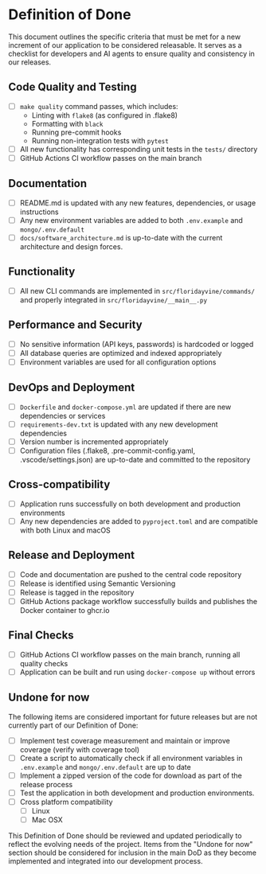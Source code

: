 # Definition of Done

This document outlines the specific criteria that must be met for a new increment of our application to be considered releasable.
It serves as a checklist for developers and AI agents to ensure quality and consistency in our releases.

## Code Quality and Testing

- [ ] `make quality` command passes, which includes:
  - Linting with `flake8` (as configured in .flake8)
  - Formatting with `black`
  - Running pre-commit hooks
  - Running non-integration tests with `pytest`
- [ ] All new functionality has corresponding unit tests in the `tests/` directory
- [ ] GitHub Actions CI workflow passes on the main branch

## Documentation

- [ ] README.md is updated with any new features, dependencies, or usage instructions
- [ ] Any new environment variables are added to both `.env.example` and `mongo/.env.default`
- [ ] `docs/software_architecture.md` is up-to-date with the current architecture and design forces.

## Functionality

- [ ] All new CLI commands are implemented in `src/floridayvine/commands/` and properly integrated in `src/floridayvine/__main__.py`

## Performance and Security

- [ ] No sensitive information (API keys, passwords) is hardcoded or logged
- [ ] All database queries are optimized and indexed appropriately
- [ ] Environment variables are used for all configuration options

## DevOps and Deployment

- [ ] `Dockerfile` and `docker-compose.yml` are updated if there are new dependencies or services
- [ ] `requirements-dev.txt` is updated with any new development dependencies
- [ ] Version number is incremented appropriately
- [ ] Configuration files (.flake8, .pre-commit-config.yaml, .vscode/settings.json) are up-to-date and committed to the repository

## Cross-compatibility

- [ ] Application runs successfully on both development and production environments
- [ ] Any new dependencies are added to `pyproject.toml` and are compatible with both Linux and macOS

## Release and Deployment

- [ ] Code and documentation are pushed to the central code repository
- [ ] Release is identified using Semantic Versioning
- [ ] Release is tagged in the repository
- [ ] GitHub Actions package workflow successfully builds and publishes the Docker container to ghcr.io

## Final Checks

- [ ] GitHub Actions CI workflow passes on the main branch, running all quality checks
- [ ] Application can be built and run using `docker-compose up` without errors

## Undone for now

The following items are considered important for future releases but are not currently part of our Definition of Done:

- [ ] Implement test coverage measurement and maintain or improve coverage (verify with coverage tool)
- [ ] Create a script to automatically check if all environment variables in `.env.example` and `mongo/.env.default` are up to date
- [ ] Implement a zipped version of the code for download as part of the release process
- [ ] Test the application in both development and production environments.
- [ ] Cross platform compatibility
  - [ ] Linux
  - [ ] Mac OSX

This Definition of Done should be reviewed and updated periodically to reflect the evolving needs of the project. Items from the "Undone for now" section should be considered for inclusion in the main DoD as they become implemented and integrated into our development process.
